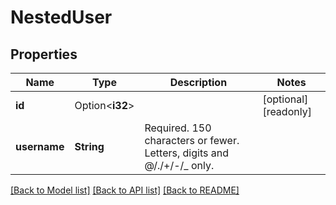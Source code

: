 # NestedUser

## Properties

Name | Type | Description | Notes
------------ | ------------- | ------------- | -------------
**id** | Option<**i32**> |  | [optional][readonly]
**username** | **String** | Required. 150 characters or fewer. Letters, digits and @/./+/-/_ only. | 

[[Back to Model list]](../README.md#documentation-for-models) [[Back to API list]](../README.md#documentation-for-api-endpoints) [[Back to README]](../README.md)


